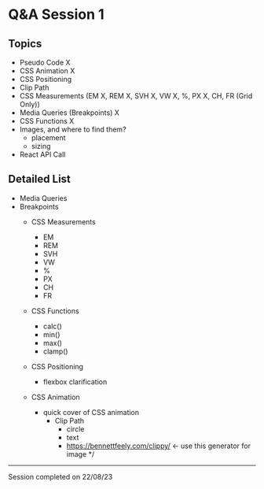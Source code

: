 # Q&A Session 1

## Topics

- Pseudo Code X
- CSS Animation X
- CSS Positioning 
- Clip Path
- CSS Measurements (EM X, REM X, SVH X, VW X, %, PX X, CH, FR (Grid Only))
- Media Queries (Breakpoints) X
- CSS Functions X
- Images, and where to find them?
  - placement
  - sizing
- React API Call

## Detailed List

- Media Queries
- Breakpoints
    - CSS Measurements
        - EM
        - REM
        - SVH
        - VW
        - %
        - PX
        - CH
        - FR
       
    - CSS Functions
        - calc()
        - min()
        - max()
        - clamp() 
    - CSS Positioning
        - flexbox clarification
    - CSS Animation
        - quick cover of CSS animation
            - Clip Path
                - circle
                - text
                - https://bennettfeely.com/clippy/ <- use this generator for image */
                
---

Session completed on 22/08/23
